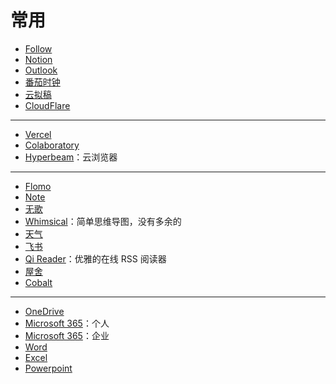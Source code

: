 # 常用

- [Follow](https://app.follow.is/)
- [Notion](https://www.notion.so/)
- [Outlook](https://outlook.live.com/mail/0/)
- [番茄时钟](https://www.tomatolist.com/timer.html)
- [云拟稿](https://www.jianguoyun.com/#/sandbox/1a2dfd1/3f43826f6f2e99c5/%2F/)
- [CloudFlare](https://dash.cloudflare.com/)

---

- [Vercel](https://vercel.com/)
- [Colaboratory](https://colab.research.google.com/)
- [Hyperbeam](https://hyperbeam.com/app/)：云浏览器

---

- [Flomo](https://v.flomoapp.com/mine)
- [Note](https://note.ms/dingeral)
- [无歌](https://g.dingeral.ml/)
- [Whimsical](https://whimsical.com/)：简单思维导图，没有多余的
- [天气](https://tianqi.qq.com/)
- [飞书](https://e8aced0umw.feishu.cn/messenger/)
- [Qi Reader](https://www.qireader.com/)：优雅的在线 RSS 阅读器
- [屋舍](https://www.uhsea.com/)
- [Cobalt](https://cobalt.tools/)

---

- [OneDrive](https://onedrive.live.com/)
- [Microsoft 365](https://www.office.com/?auth=1)：个人
- [Microsoft 365](https://www.office.com/?auth=2)：企业
- [Word](https://www.office.com/launch/word?auth=1)
- [Excel](https://www.office.com/launch/excel?auth=1)
- [Powerpoint](https://www.office.com/launch/powerpoint?auth=1)
